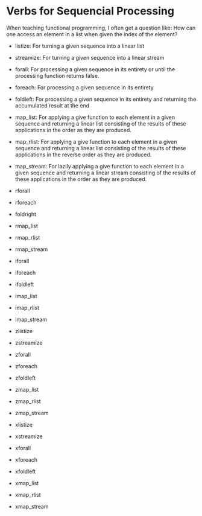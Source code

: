 # Verbs for Sequencial Processing

When teaching functional programming, I often get a question like:
How can one access an element in a list when given the index of the
element?
  
* listize:
  For turning a given sequence into a linear list

* streamize:
  For turning a given sequence into a linear stream

* forall:
  For processing a given sequence in its entirety or
  until the processing function returns false.

* foreach:
  For processing a given sequence in its entirety
  
* foldleft:
  For processing a given sequence in its entirety and returning
  the accumulated result at the end
  
* map_list:
  For applying a give function to each element in a given sequence and
  returning a linear list consisting of the results of these
  applications in the order as they are produced.
  
* map_rlist:
  For applying a give function to each element in a given sequence and
  returning a linear list consisting of the results of these
  applications in the reverse order as they are produced.

* map_stream:
  For lazily applying a give function to each element in a given
  sequence and returning a linear stream consisting of the results of
  these applications in the order as they are produced.

* rforall
* rforeach
* foldright
* rmap_list
* rmap_rlist
* rmap_stream

* iforall
* iforeach
* ifoldleft
* imap_list
* imap_rlist
* imap_stream

* zlistize
* zstreamize
* zforall
* zforeach
* zfoldleft
* zmap_list
* zmap_rlist
* zmap_stream

* xlistize
* xstreamize
* xforall
* xforeach
* xfoldleft
* xmap_list
* xmap_rlist
* xmap_stream
